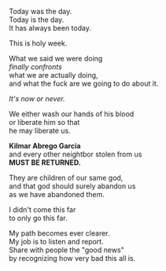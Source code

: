 Today was the day.  
Today is the day.  
It has always been today.  

This is holy week.  

What we said we were doing  
*finally confronts*  
what we are actually doing,  
and what the fuck are we going to do about it.  

*It's now or never.*  

We either wash our hands of his blood  
or liberate him so that  
he may liberate us.  

**Kilmar Abrego Garcia**  
and every other neightbor stolen from us  
**MUST BE RETURNED.**  

They are children of our same god,  
and that god should surely abandon us  
as we have abandoned them.  

I didn't come this far  
to only go this far.  

My path becomes ever clearer.  
My job is to listen and report.  
Share with people the "good news"  
by recognizing how very bad this all is.
